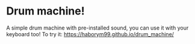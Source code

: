# Drum machine!

A simple drum machine with pre-installed sound, you can use it with your keyboard too!
To try it: https://haborym99.github.io/drum_machine/

